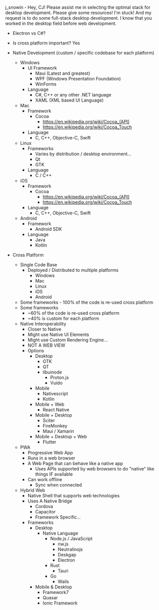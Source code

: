 j_snowin - Hey, CJ! Please assist me in selecting the optimal stack for desktop development. Please give some resources! I'm stuck! And my request is to do some full-stack desktop development. I know that you worked in the desktop field before web development.

* Electron vs C#?

* Is cross platform important? Yes

* Native Development (custom / specific codebase for each platform)
  * Windows
    * UI Framework
      * Maui (Latest and greatest)
      * WPF (Windows Presentation Foundation)
      * WinForms
    * Language
      * C#, C++ or any other .NET language
      * XAML (XML based UI Language)
  * Mac
    * Framework
      * Cocoa
        * https://en.wikipedia.org/wiki/Cocoa_(API)
        * https://en.wikipedia.org/wiki/Cocoa_Touch
    * Language
      * C, C++, Objective-C, Swift
  * Linux
    * Frameworks
      * Varies by distribution / desktop environment...
      * Qt
      * GTK
    * Language
      * C / C++
  * iOS
    * Framework
      * Cocoa
        * https://en.wikipedia.org/wiki/Cocoa_(API)
        * https://en.wikipedia.org/wiki/Cocoa_Touch
    * Language
      * C, C++, Objective-C, Swift
  * Android
    * Framework
      * Android SDK
    * Language
      * Java
      * Kotlin

* Cross Platform
  * Single Code Base
    * Deployed / Distributed to multiple platforms
      * Windows
      * Mac
      * Linux
      * iOS
      * Android
  * Some frameworks - 100% of the code is re-used cross platform
  * Some frameworks
    * ~60% of the code is re-used cross platform
    * ~40% is custom for each platform
  * Native Interoperability
    * Closer to Native
    * Might use Native UI Elements
    * Might use Custom Rendering Engine...
    * NOT A WEB VIEW
    * Options
      * Desktop
        * GTK
        * QT
        * libuinode
          * Proton.js
          * Vuido
      * Mobile
        * Nativescript
        * Kotlin
      * Mobile + Web
        * React Native
      * Mobile + Desktop
        * Sciter
        * FireMonkey
        * Maui / Xamarin
      * Mobile + Desktop + Web
        * Flutter
  * PWA
    * Progressive Web App
    * Runs in a web browser
    * A Web Page that can behave like a native app
      * Uses APIs supported by web browsers to do "native" like things IF available
    * Can work offline 
      * Sync when connected
  * Hybrid Web
    * Native Shell that supports web technologies
    * Uses A Native Bridge
      * Cordova
      * Capacitor
      * Framework Specific...
    * Frameworks
      * Desktop
        * Native Language
          * Node.js / JavaScript
            * nw.js
            * Neutralinojs
            * Deskgap
            * Electron
          * Rust
            * Tauri
          * Go
            * Wails
      * Mobile & Desktop
        * Framework7
        * Quasar
        * Ionic Framework
    